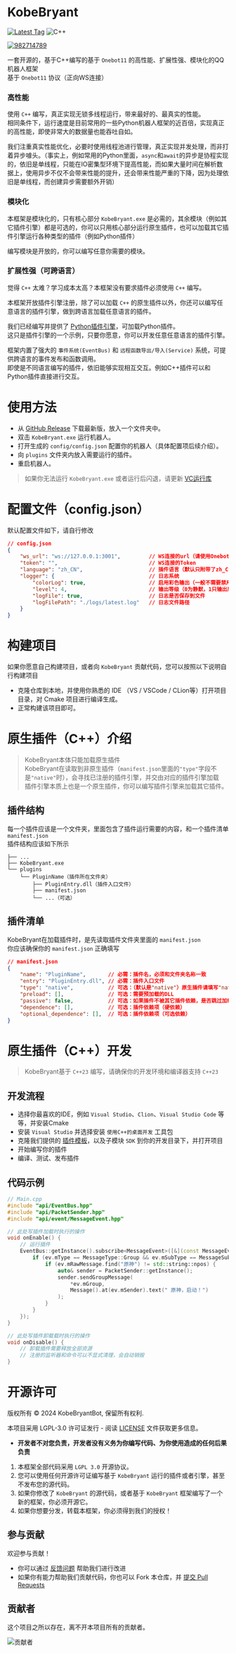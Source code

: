 # KobeBryant

[![Latest Tag](https://img.shields.io/github/v/tag/KobeBryantBot/KobeBryant?label=最新版本&style=for-the-badge)](https://github.com/KobeBryantBot/KobeBryant/releases) 
![C++](https://img.shields.io/badge/C++-23-blue?logo=C%2B%2B&logoColor=41a3ed&style=for-the-badge)
  
[![982714789](https://img.shields.io/badge/QQ交流群%20982714789-pink?style=for-the-badge&logo=tencent%20qq)](https://qm.qq.com/q/78bKZ18A9O)


一套开源的，基于C++编写的基于 `Onebot11` 的高性能、扩展性强、模块化的QQ机器人框架  
基于 `Onebot11` 协议（正向WS连接） 

### 高性能  

使用 `C++` 编写，真正实现无锁多线程运行，带来最好的、最真实的性能。  
相同条件下，运行速度是目前常用的一些Python机器人框架的近百倍，实现真正的高性能，即使非常大的数据量也能吞吐自如。  

我们注重真实性能优化，必要时使用线程池进行管理，真正实现并发处理，而非打着异步噱头。（事实上，例如常用的Python里面，`async`和`await`的异步是协程实现的，依旧是单线程，只能在IO密集型环境下提高性能，而如果大量时间在解析数据上，使用异步不仅不会带来性能的提升，还会带来性能严重的下降，因为处理依旧是单线程，而创建异步需要额外开销）

### 模块化

本框架是模块化的，只有核心部分 `KobeBryant.exe` 是必需的，其余模块（例如其它插件引擎）都是可选的，你可以只用核心部分运行原生插件，也可以加载其它插件引擎运行各种类型的插件（例如Python插件）   

编写模块是开放的，你可以编写任意你需要的模块。

### 扩展性强（可跨语言）

觉得 `C++` 太难？学习成本太高？本框架没有要求插件必须使用 `C++` 编写。

本框架开放插件引擎注册，除了可以加载 `C++` 的原生插件以外，你还可以编写任意语言的插件引擎，做到跨语言加载任意语言的插件。  

我们已经编写并提供了 [Python插件引擎](https://github.com/KobeBryantBot/KobeBryantScriptEngine-Python)，可加载Python插件。  
这只是插件引擎的一个示例，只要你愿意，你可以开发任意任意语言的插件引擎。

框架内置了强大的 `事件系统(EventBus)` 和 `远程函数导出/导入(Service)` 系统，可提供跨语言的事件发布和函数调用。  
即使是不同语言编写的插件，依旧能够实现相互交互。例如C++插件可以和Python插件直接进行交互。

# 使用方法
- 从 [GitHub Release](https://github.com/KobeBryantBot/KobeBryant/releases) 下载最新版，放入一个文件夹中。
- 双击 `KobeBryant.exe` 运行机器人。
- 打开生成的 `config/config.json` 配置你的机器人（具体配置项后续介绍）。
- 向 `plugins` 文件夹内放入需要运行的插件。
- 重启机器人。

> 如果你无法运行 `KobeBryant.exe` 或者运行后闪退，请更新 [VC运行库](https://aka.ms/vs/17/release/vc_redist.x64.exe)

# 配置文件（config.json）
默认配置文件如下，请自行修改

```json
// config.json
{
    "ws_url": "ws://127.0.0.1:3001",         // WS连接的url（请使用Onebot11的正向WS连接）
    "token": "",                             // WS连接的Token
    "language": "zh_CN",                     // 插件语言（默认只附带了zh_CN.lang）
    "logger": {                              // 日志系统
        "colorLog": true,                    // 启用彩色输出（一般不需要禁用，除非你的系统不支持）
        "level": 4,                          // 输出等级（0为静默，1只输出严重错误，2输出错误以上等级信息，3输出警告以上信息，4输出正常信息，5输出中包含debug信息）
        "logFile": true,                     // 日志是否保存到文件
        "logFilePath": "./logs/latest.log"   // 日志文件路径
    }
}
```

# 构建项目
如果你愿意自己构建项目，或者向 `KobeBryant` 贡献代码，您可以按照以下说明自行构建项目

- 克隆仓库到本地，并使用你熟悉的 IDE （VS / VSCode / CLion等）打开项目目录，对 Cmake 项目进行编译生成。
- 正常构建该项目即可。  

# 原生插件（C++）介绍

> KobeBryant本体只能加载原生插件  
> KobeBryant在读取到非原生插件（`manifest.json`里面的`"type"`字段不是`"native"`时），会寻找已注册的插件引擎，并交由对应的插件引擎加载    
> 插件引擎本质上也是一个原生插件，你可以编写插件引擎来加载其它插件。

## 插件结构

每一个插件应该是一个文件夹，里面包含了插件运行需要的内容，和一个插件清单 `manifest.json`  
插件结构应该如下所示

```text
├── ...
├── KobeBryant.exe
└── plugins
    └── PluginName（插件所在文件夹）
        ├── PluginEntry.dll（插件入口文件）
        ├── manifest.json
        └── ...（可选）
```

## 插件清单

KobeBryant在加载插件时，是先读取插件文件夹里面的 `manifest.json`   
你应该确保你的 `manifest.json` 正确填写

```json
// manifest.json
{
    "name": "PluginName",       // 必需：插件名，必须和文件夹名称一致
    "entry": "PluginEntry.dll", // 必需：插件入口文件
    "type": "native",           // 可选：（默认是"native"）原生插件请填写"native"，其它类型由插件引擎注册
    "preload": [],              // 可选：需要预加载的DLL
    "passive": false,           // 可选：如果插件不被其它插件依赖，是否跳过加载（一般纯前置插件才填写true）
    "dependence": [],           // 可选：插件依赖项（硬依赖）
    "optional_dependence": [],  // 可选：插件依赖项（可选依赖）
}
```
# 原生插件（C++）开发
> KobeBryant基于 `C++23` 编写，请确保你的开发环境和编译器支持 `C++23`  

## 开发流程
- 选择你最喜欢的IDE，例如 `Visual Studio`、`Clion`、`Visual Studio Code` 等等，并安装Cmake
- 安装 `Visual Studio` 并选择安装 `使用C++的桌面开发` 工具包
- 克隆我们提供的 [插件模板](https://github.com/KobeBryantBot/Native-Plugin-Template)，以及子模块 `SDK` 到你的开发目录下，并打开项目
- 开始编写你的插件
- 编译、测试、发布插件

## 代码示例
```C++
// Main.cpp
#include "api/EventBus.hpp"
#include "api/PacketSender.hpp"
#include "api/event/MessageEvent.hpp"

// 此处写插件加载时执行的操作
void onEnable() {
    // 运行插件
    EventBus::getInstance().subscribe<MessageEvent>([&](const MessageEvent& ev) {
        if (ev.mType == MessageType::Group && ev.mSubType == MessageSubType::Normal) {
            if (ev.mRawMessage.find("原神") != std::string::npos) {
                auto& sender = PacketSender::getInstance();
                sender.sendGroupMessage(
                    *ev.mGroup,
                    Message().at(ev.mSender).text(" 原神，启动！")
                );
            }
        }
    });
}

// 此处写插件卸载载时执行的操作
void onDisable() {
    // 卸载插件需要释放全部资源
    // 注册的监听器和命令可以不显式清理，会自动销毁
}
```

# 开源许可

版权所有 © 2024 KobeBryantBot, 保留所有权利.

本项目采用 LGPL-3.0 许可证发行 - 阅读 [LICENSE](LICENSE) 文件获取更多信息。   

- **开发者不对您负责，开发者没有义务为你编写代码、为你使用造成的任何后果负责**
1. 本框架全部代码采用 `LGPL 3.0` 开源协议。
2. 您可以使用任何开源许可证编写基于 `KobeBryant` 运行的插件或者引擎，甚至不发布您的源代码。
3. 如果你修改了 `KobeBryant` 的源代码，或者基于 `KobeBryant` 框架编写了一个新的框架，你必须开源它。
4. 如果你想要分发，转载本框架，你必须得到我们的授权！

## 参与贡献

欢迎参与贡献！  

- 你可以通过 [反馈问题](https://github.com/KobeBryantBot/KobeBryant/issues/new/choose) 帮助我们进行改进  
- 如果你有能力帮助我们贡献代码，你也可以 Fork 本仓库，并 [提交 Pull Requests](https://github.com/KobeBryantBot/KobeBryant/compare)

## 贡献者

这个项目之所以存在，离不开本项目所有的贡献者。

![贡献者](https://contrib.rocks/image?repo=KobeBryantBot/KobeBryant)